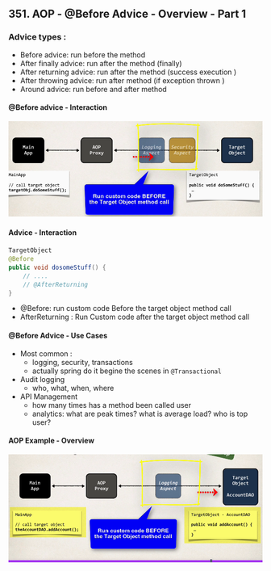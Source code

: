 ## 351. AOP - @Before Advice - Overview - Part 1

### Advice types :
* Before advice: run before the method
* After finally advice: run after the method (finally)
* After returning advice: run after the method (success execution )
* After throwing advice: run after method (if exception thrown )
* Around advice: run before and after method 

#### @Before advice - Interaction 
![img.png](img.png)

#### Advice - Interaction
```java
TargetObject
@Before
public void dosomeStuff() {
    // .... 
    // @AfterReturning 
}
```
* @Before: run custom code Before the target object method call 
* AfterReturning : Run Custom code after the target object method call 

#### @Before Advice - Use Cases 
* Most common : 
  * logging, security, transactions 
  * actually spring do it begine the scenes in `@Transactional` 
* Audit logging
  * who, what, when, where 
* API Management 
  * how many times has a method been called user 
  * analytics: what are peak times? what is average load? who is top user? 

#### AOP Example - Overview 
![img_1.png](img_1.png)